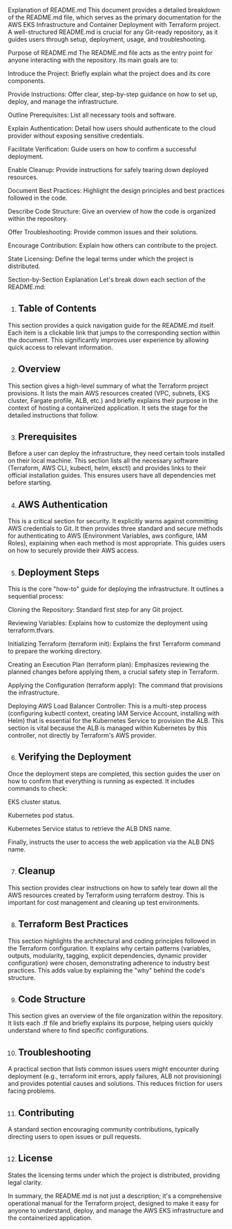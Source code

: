 Explanation of README.md
This document provides a detailed breakdown of the README.md file, which serves as the primary documentation for the AWS EKS Infrastructure and Container Deployment with Terraform project. A well-structured README.md is crucial for any Git-ready repository, as it guides users through setup, deployment, usage, and troubleshooting.

Purpose of README.md
The README.md file acts as the entry point for anyone interacting with the repository. Its main goals are to:

Introduce the Project: Briefly explain what the project does and its core components.

Provide Instructions: Offer clear, step-by-step guidance on how to set up, deploy, and manage the infrastructure.

Outline Prerequisites: List all necessary tools and software.

Explain Authentication: Detail how users should authenticate to the cloud provider without exposing sensitive credentials.

Facilitate Verification: Guide users on how to confirm a successful deployment.

Enable Cleanup: Provide instructions for safely tearing down deployed resources.

Document Best Practices: Highlight the design principles and best practices followed in the code.

Describe Code Structure: Give an overview of how the code is organized within the repository.

Offer Troubleshooting: Provide common issues and their solutions.

Encourage Contribution: Explain how others can contribute to the project.

State Licensing: Define the legal terms under which the project is distributed.

Section-by-Section Explanation
Let's break down each section of the README.md:

1. ## Table of Contents
This section provides a quick navigation guide for the README.md itself. Each item is a clickable link that jumps to the corresponding section within the document. This significantly improves user experience by allowing quick access to relevant information.

2. ## Overview
This section gives a high-level summary of what the Terraform project provisions. It lists the main AWS resources created (VPC, subnets, EKS cluster, Fargate profile, ALB, etc.) and briefly explains their purpose in the context of hosting a containerized application. It sets the stage for the detailed instructions that follow.

3. ## Prerequisites
Before a user can deploy the infrastructure, they need certain tools installed on their local machine. This section lists all the necessary software (Terraform, AWS CLI, kubectl, helm, eksctl) and provides links to their official installation guides. This ensures users have all dependencies met before starting.

4. ## AWS Authentication
This is a critical section for security. It explicitly warns against committing AWS credentials to Git. It then provides three standard and secure methods for authenticating to AWS (Environment Variables, aws configure, IAM Roles), explaining when each method is most appropriate. This guides users on how to securely provide their AWS access.

5. ## Deployment Steps
This is the core "how-to" guide for deploying the infrastructure. It outlines a sequential process:

Cloning the Repository: Standard first step for any Git project.

Reviewing Variables: Explains how to customize the deployment using terraform.tfvars.

Initializing Terraform (terraform init): Explains the first Terraform command to prepare the working directory.

Creating an Execution Plan (terraform plan): Emphasizes reviewing the planned changes before applying them, a crucial safety step in Terraform.

Applying the Configuration (terraform apply): The command that provisions the infrastructure.

Deploying AWS Load Balancer Controller: This is a multi-step process (configuring kubectl context, creating IAM Service Account, installing with Helm) that is essential for the Kubernetes Service to provision the ALB. This section is vital because the ALB is managed within Kubernetes by this controller, not directly by Terraform's AWS provider.

6. ## Verifying the Deployment
Once the deployment steps are completed, this section guides the user on how to confirm that everything is running as expected. It includes commands to check:

EKS cluster status.

Kubernetes pod status.

Kubernetes Service status to retrieve the ALB DNS name.

Finally, instructs the user to access the web application via the ALB DNS name.

7. ## Cleanup
This section provides clear instructions on how to safely tear down all the AWS resources created by Terraform using terraform destroy. This is important for cost management and cleaning up test environments.

8. ## Terraform Best Practices
This section highlights the architectural and coding principles followed in the Terraform configuration. It explains why certain patterns (variables, outputs, modularity, tagging, explicit dependencies, dynamic provider configuration) were chosen, demonstrating adherence to industry best practices. This adds value by explaining the "why" behind the code's structure.

9. ## Code Structure
This section gives an overview of the file organization within the repository. It lists each .tf file and briefly explains its purpose, helping users quickly understand where to find specific configurations.

10. ## Troubleshooting
A practical section that lists common issues users might encounter during deployment (e.g., terraform init errors, apply failures, ALB not provisioning) and provides potential causes and solutions. This reduces friction for users facing problems.

11. ## Contributing
A standard section encouraging community contributions, typically directing users to open issues or pull requests.

12. ## License
States the licensing terms under which the project is distributed, providing legal clarity.

In summary, the README.md is not just a description; it's a comprehensive operational manual for the Terraform project, designed to make it easy for anyone to understand, deploy, and manage the AWS EKS infrastructure and the containerized application.
